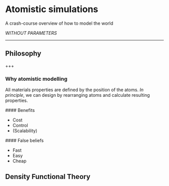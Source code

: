 # Atomistic simulations

A crash-course overview of how to model the world

*WITHOUT PARAMETERS*

---

## Philosophy

+++

### Why atomistic modelling

All materials properties are defined by the position of the atoms. *In principle*, we can design by rearranging atoms and calculate resulting properties.

<div class="left">
#### Benefits

- Cost
- Control
- (Scalability)
</div>

<div class="right">
#### False beliefs

- Fast
- Easy
- Cheap
</div>

## Density Functional Theory
